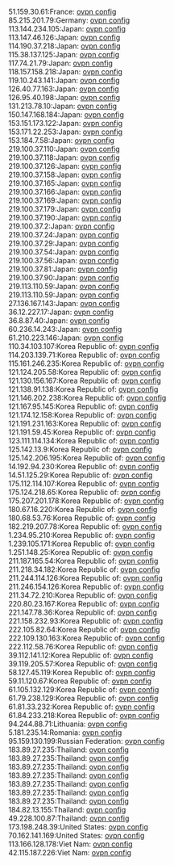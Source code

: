 51.159.30.61:France: [ovpn config](vpn/51_159_30_61.ovpn)  
85.215.201.79:Germany: [ovpn config](vpn/85_215_201_79.ovpn)  
113.144.234.105:Japan: [ovpn config](vpn/113_144_234_105.ovpn)  
113.147.46.126:Japan: [ovpn config](vpn/113_147_46_126.ovpn)  
114.190.37.218:Japan: [ovpn config](vpn/114_190_37_218.ovpn)  
115.38.137.125:Japan: [ovpn config](vpn/115_38_137_125.ovpn)  
117.74.21.79:Japan: [ovpn config](vpn/117_74_21_79.ovpn)  
118.157.158.218:Japan: [ovpn config](vpn/118_157_158_218.ovpn)  
119.10.243.141:Japan: [ovpn config](vpn/119_10_243_141.ovpn)  
126.40.77.163:Japan: [ovpn config](vpn/126_40_77_163.ovpn)  
126.95.40.198:Japan: [ovpn config](vpn/126_95_40_198.ovpn)  
131.213.78.10:Japan: [ovpn config](vpn/131_213_78_10.ovpn)  
150.147.168.184:Japan: [ovpn config](vpn/150_147_168_184.ovpn)  
153.151.173.122:Japan: [ovpn config](vpn/153_151_173_122.ovpn)  
153.171.22.253:Japan: [ovpn config](vpn/153_171_22_253.ovpn)  
153.184.7.58:Japan: [ovpn config](vpn/153_184_7_58.ovpn)  
219.100.37.110:Japan: [ovpn config](vpn/219_100_37_110.ovpn)  
219.100.37.118:Japan: [ovpn config](vpn/219_100_37_118.ovpn)  
219.100.37.126:Japan: [ovpn config](vpn/219_100_37_126.ovpn)  
219.100.37.158:Japan: [ovpn config](vpn/219_100_37_158.ovpn)  
219.100.37.165:Japan: [ovpn config](vpn/219_100_37_165.ovpn)  
219.100.37.166:Japan: [ovpn config](vpn/219_100_37_166.ovpn)  
219.100.37.169:Japan: [ovpn config](vpn/219_100_37_169.ovpn)  
219.100.37.179:Japan: [ovpn config](vpn/219_100_37_179.ovpn)  
219.100.37.190:Japan: [ovpn config](vpn/219_100_37_190.ovpn)  
219.100.37.2:Japan: [ovpn config](vpn/219_100_37_2.ovpn)  
219.100.37.24:Japan: [ovpn config](vpn/219_100_37_24.ovpn)  
219.100.37.29:Japan: [ovpn config](vpn/219_100_37_29.ovpn)  
219.100.37.54:Japan: [ovpn config](vpn/219_100_37_54.ovpn)  
219.100.37.56:Japan: [ovpn config](vpn/219_100_37_56.ovpn)  
219.100.37.81:Japan: [ovpn config](vpn/219_100_37_81.ovpn)  
219.100.37.90:Japan: [ovpn config](vpn/219_100_37_90.ovpn)  
219.113.110.59:Japan: [ovpn config](vpn/219_113_110_59.ovpn)  
219.113.110.59:Japan: [ovpn config](vpn/219_113_110_59.ovpn)  
27.136.167.143:Japan: [ovpn config](vpn/27_136_167_143.ovpn)  
36.12.227.17:Japan: [ovpn config](vpn/36_12_227_17.ovpn)  
36.8.87.40:Japan: [ovpn config](vpn/36_8_87_40.ovpn)  
60.236.14.243:Japan: [ovpn config](vpn/60_236_14_243.ovpn)  
61.210.223.146:Japan: [ovpn config](vpn/61_210_223_146.ovpn)  
110.34.103.107:Korea Republic of: [ovpn config](vpn/110_34_103_107.ovpn)  
114.203.139.71:Korea Republic of: [ovpn config](vpn/114_203_139_71.ovpn)  
115.161.246.235:Korea Republic of: [ovpn config](vpn/115_161_246_235.ovpn)  
121.124.205.58:Korea Republic of: [ovpn config](vpn/121_124_205_58.ovpn)  
121.130.156.167:Korea Republic of: [ovpn config](vpn/121_130_156_167.ovpn)  
121.138.91.138:Korea Republic of: [ovpn config](vpn/121_138_91_138.ovpn)  
121.146.202.238:Korea Republic of: [ovpn config](vpn/121_146_202_238.ovpn)  
121.167.95.145:Korea Republic of: [ovpn config](vpn/121_167_95_145.ovpn)  
121.174.12.158:Korea Republic of: [ovpn config](vpn/121_174_12_158.ovpn)  
121.191.231.163:Korea Republic of: [ovpn config](vpn/121_191_231_163.ovpn)  
121.191.59.45:Korea Republic of: [ovpn config](vpn/121_191_59_45.ovpn)  
123.111.114.134:Korea Republic of: [ovpn config](vpn/123_111_114_134.ovpn)  
125.142.13.9:Korea Republic of: [ovpn config](vpn/125_142_13_9.ovpn)  
125.142.206.195:Korea Republic of: [ovpn config](vpn/125_142_206_195.ovpn)  
14.192.94.230:Korea Republic of: [ovpn config](vpn/14_192_94_230.ovpn)  
14.51.125.29:Korea Republic of: [ovpn config](vpn/14_51_125_29.ovpn)  
175.112.114.107:Korea Republic of: [ovpn config](vpn/175_112_114_107.ovpn)  
175.124.218.65:Korea Republic of: [ovpn config](vpn/175_124_218_65.ovpn)  
175.207.201.178:Korea Republic of: [ovpn config](vpn/175_207_201_178.ovpn)  
180.67.16.220:Korea Republic of: [ovpn config](vpn/180_67_16_220.ovpn)  
180.68.53.76:Korea Republic of: [ovpn config](vpn/180_68_53_76.ovpn)  
182.219.207.78:Korea Republic of: [ovpn config](vpn/182_219_207_78.ovpn)  
1.234.95.210:Korea Republic of: [ovpn config](vpn/1_234_95_210.ovpn)  
1.239.105.171:Korea Republic of: [ovpn config](vpn/1_239_105_171.ovpn)  
1.251.148.25:Korea Republic of: [ovpn config](vpn/1_251_148_25.ovpn)  
211.187.165.54:Korea Republic of: [ovpn config](vpn/211_187_165_54.ovpn)  
211.218.34.182:Korea Republic of: [ovpn config](vpn/211_218_34_182.ovpn)  
211.244.114.126:Korea Republic of: [ovpn config](vpn/211_244_114_126.ovpn)  
211.246.154.126:Korea Republic of: [ovpn config](vpn/211_246_154_126.ovpn)  
211.34.72.210:Korea Republic of: [ovpn config](vpn/211_34_72_210.ovpn)  
220.80.23.167:Korea Republic of: [ovpn config](vpn/220_80_23_167.ovpn)  
221.147.78.36:Korea Republic of: [ovpn config](vpn/221_147_78_36.ovpn)  
221.158.232.93:Korea Republic of: [ovpn config](vpn/221_158_232_93.ovpn)  
222.105.82.64:Korea Republic of: [ovpn config](vpn/222_105_82_64.ovpn)  
222.109.130.163:Korea Republic of: [ovpn config](vpn/222_109_130_163.ovpn)  
222.112.58.76:Korea Republic of: [ovpn config](vpn/222_112_58_76.ovpn)  
39.112.141.12:Korea Republic of: [ovpn config](vpn/39_112_141_12.ovpn)  
39.119.205.57:Korea Republic of: [ovpn config](vpn/39_119_205_57.ovpn)  
58.127.45.119:Korea Republic of: [ovpn config](vpn/58_127_45_119.ovpn)  
59.11.120.67:Korea Republic of: [ovpn config](vpn/59_11_120_67.ovpn)  
61.105.132.129:Korea Republic of: [ovpn config](vpn/61_105_132_129.ovpn)  
61.79.238.129:Korea Republic of: [ovpn config](vpn/61_79_238_129.ovpn)  
61.81.33.232:Korea Republic of: [ovpn config](vpn/61_81_33_232.ovpn)  
61.84.233.218:Korea Republic of: [ovpn config](vpn/61_84_233_218.ovpn)  
94.244.88.71:Lithuania: [ovpn config](vpn/94_244_88_71.ovpn)  
5.181.235.14:Romania: [ovpn config](vpn/5_181_235_14.ovpn)  
95.159.130.199:Russian Federation: [ovpn config](vpn/95_159_130_199.ovpn)  
183.89.27.235:Thailand: [ovpn config](vpn/183_89_27_235.ovpn)  
183.89.27.235:Thailand: [ovpn config](vpn/183_89_27_235.ovpn)  
183.89.27.235:Thailand: [ovpn config](vpn/183_89_27_235.ovpn)  
183.89.27.235:Thailand: [ovpn config](vpn/183_89_27_235.ovpn)  
183.89.27.235:Thailand: [ovpn config](vpn/183_89_27_235.ovpn)  
183.89.27.235:Thailand: [ovpn config](vpn/183_89_27_235.ovpn)  
183.89.27.235:Thailand: [ovpn config](vpn/183_89_27_235.ovpn)  
184.82.13.155:Thailand: [ovpn config](vpn/184_82_13_155.ovpn)  
49.228.100.87:Thailand: [ovpn config](vpn/49_228_100_87.ovpn)  
173.198.248.39:United States: [ovpn config](vpn/173_198_248_39.ovpn)  
70.162.141.169:United States: [ovpn config](vpn/70_162_141_169.ovpn)  
113.166.128.178:Viet Nam: [ovpn config](vpn/113_166_128_178.ovpn)  
42.115.187.226:Viet Nam: [ovpn config](vpn/42_115_187_226.ovpn)  
